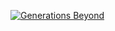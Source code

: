 [![Generations Beyond](https://github.com/user-attachments/assets/65362dcc-c5a9-4a35-8858-b871b3f8a971)](https://generationsbeyond.com)
